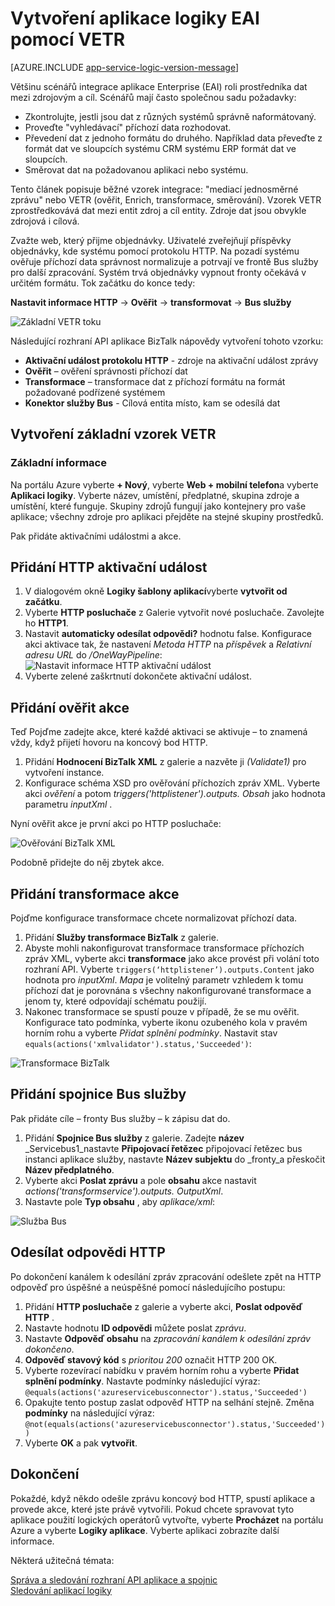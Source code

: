 <properties
   pageTitle="Vytvoření EAI logiky aplikaci VETR v aplikacích logiky pro aplikaci služby Azure | Microsoft Azure"
   description="Ověřte, kódování a transformace funkce BizTalk XML Services"
   services="logic-apps"
   documentationCenter=".net,nodejs,java"
   authors="rajeshramabathiran"
   manager="erikre"
   editor=""/>

<tags
   ms.service="logic-apps"
   ms.devlang="multiple"
   ms.topic="article"
   ms.tgt_pltfrm="na"
   ms.workload="na"
   ms.date="04/20/2016"
   ms.author="rajram"/>


# <a name="create-eai-logic-app-using-vetr"></a>Vytvoření aplikace logiky EAI pomocí VETR

[AZURE.INCLUDE [app-service-logic-version-message](../../includes/app-service-logic-version-message.md)]

Většinu scénářů integrace aplikace Enterprise (EAI) roli prostředníka dat mezi zdrojovým a cíl. Scénářů mají často společnou sadu požadavky:

- Zkontrolujte, jestli jsou dat z různých systémů správně naformátovaný.
- Proveďte "vyhledávací" příchozí data rozhodovat.
- Převedení dat z jednoho formátu do druhého. Například data převeďte z formát dat ve sloupcích systému CRM systému ERP formát dat ve sloupcích.
- Směrovat dat na požadovanou aplikaci nebo systému.

Tento článek popisuje běžné vzorek integrace: "mediací jednosměrné zprávu" nebo VETR (ověřit, Enrich, transformace, směrování). Vzorek VETR zprostředkovává dat mezi entit zdroj a cíl entity. Zdroje dat jsou obvykle zdrojová i cílová.

Zvažte web, který přijme objednávky. Uživatelé zveřejňují příspěvky objednávky, kde systému pomocí protokolu HTTP. Na pozadí systému ověřuje příchozí data správnost normalizuje a potrvají ve frontě Bus služby pro další zpracování. Systém trvá objednávky vypnout fronty očekává v určitém formátu. Tok začátku do konce tedy:

**Nastavit informace HTTP** → **Ověřit** → **transformovat** → **Bus služby**

![Základní VETR toku][1]

Následující rozhraní API aplikace BizTalk nápovědy vytvoření tohoto vzorku:

* **Aktivační událost protokolu HTTP** - zdroje na aktivační událost zprávy
* **Ověřit** – ověření správnosti příchozí dat
* **Transformace** – transformace dat z příchozí formátu na formát požadované podřízené systémem
* **Konektor služby Bus** - Cílová entita místo, kam se odesílá dat


## <a name="constructing-the-basic-vetr-pattern"></a>Vytvoření základní vzorek VETR
### <a name="the-basics"></a>Základní informace

Na portálu Azure vyberte **+ Nový**, vyberte **Web + mobilní telefon**a vyberte **Aplikaci logiky**. Vyberte název, umístění, předplatné, skupina zdroje a umístění, které funguje. Skupiny zdrojů fungují jako kontejnery pro vaše aplikace; všechny zdroje pro aplikaci přejděte na stejné skupiny prostředků.

Pak přidáte aktivačními událostmi a akce.


## <a name="add-http-trigger"></a>Přidání HTTP aktivační událost
1. V dialogovém okně **Logiky šablony aplikací**vyberte **vytvořit od začátku**.
1. Vyberte **HTTP posluchače** z Galerie vytvořit nové posluchače. Zavolejte ho **HTTP1**.
2. Nastavit **automaticky odesílat odpovědi?** hodnotu false. Konfigurace akci aktivace tak, že nastavení _Metoda HTTP_ na _příspěvek_ a _Relativní adresu URL_ do _/OneWayPipeline_:  
    ![Nastavit informace HTTP aktivační událost][2]
3. Vyberte zelené zaškrtnutí dokončete aktivační událost.

## <a name="add-validate-action"></a>Přidání ověřit akce

Teď Pojďme zadejte akce, které každé aktivaci se aktivuje – to znamená vždy, když přijetí hovoru na koncový bod HTTP.

1. Přidání **Hodnocení BizTalk XML** z galerie a nazvěte ji _(Validate1)_ pro vytvoření instance.
2. Konfigurace schéma XSD pro ověřování příchozích zpráv XML. Vyberte akci _ověření_ a potom _triggers('httplistener').outputs. Obsah_ jako hodnota parametru _inputXml_ .

Nyní ověřit akce je první akci po HTTP posluchače: 

![Ověřování BizTalk XML][3]

Podobně přidejte do něj zbytek akce. 

## <a name="add-transform-action"></a>Přidání transformace akce
Pojďme konfigurace transformace chcete normalizovat příchozí data.

1. Přidání **Služby transformace BizTalk** z galerie.
2. Abyste mohli nakonfigurovat transformace transformace příchozích zpráv XML, vyberte akci **transformace** jako akce provést při volání toto rozhraní API. Vyberte ```triggers(‘httplistener’).outputs.Content``` jako hodnota pro _inputXml_. *Mapa* je volitelný parametr vzhledem k tomu příchozí dat je porovnána s všechny nakonfigurované transformace a jenom ty, které odpovídají schématu použijí.
3. Nakonec transformace se spustí pouze v případě, že se mu ověřit. Konfigurace tato podmínka, vyberte ikonu ozubeného kola v pravém horním rohu a vyberte _Přidat splnění podmínky_. Nastavit stav ```equals(actions('xmlvalidator').status,'Succeeded')```:  

![Transformace BizTalk][4]


## <a name="add-service-bus-connector"></a>Přidání spojnice Bus služby
Pak přidáte cíle – fronty Bus služby – k zápisu dat do.

1. Přidání **Spojnice Bus služby** z galerie. Zadejte **název** _Servicebus1_nastavte **Připojovací řetězec** připojovací řetězec bus instanci aplikace služby, nastavte **Název subjektu** do _fronty_a přeskočit **Název předplatného**.
2. Vyberte akci **Poslat zprávu** a pole **obsahu** akce nastavit _actions('transformservice').outputs. OutputXml_.
3. Nastavte pole **Typ obsahu** , aby *aplikace/xml*:  

![Služba Bus][5]


## <a name="send-http-response"></a>Odesílat odpovědi HTTP
Po dokončení kanálem k odesílání zpráv zpracování odešlete zpět na HTTP odpověď pro úspěšné a neúspěšné pomocí následujícího postupu:

1. Přidání **HTTP posluchače** z galerie a vyberte akci, **Poslat odpověď HTTP** .
2. Nastavte hodnotu **ID odpovědi** můžete poslat *zprávu*.
2. Nastavte **Odpověď obsahu** na *zpracování kanálem k odesílání zpráv dokončeno*.
3. **Odpověď stavový kód** s *prioritou 200* označit HTTP 200 OK.
4. Vyberte rozevírací nabídku v pravém horním rohu a vyberte **Přidat splnění podmínky**.  Nastavte podmínky následující výraz:  
    ```@equals(actions('azureservicebusconnector').status,'Succeeded')```  <br/>
5. Opakujte tento postup zaslat odpověď HTTP na selhání stejně. Změna **podmínky** na následující výraz:  
```@not(equals(actions('azureservicebusconnector').status,'Succeeded'))``` <br/>
6. Vyberte **OK** a pak **vytvořit**.



## <a name="completion"></a>Dokončení
Pokaždé, když někdo odešle zprávu koncový bod HTTP, spustí aplikace a provede akce, které jste právě vytvořili. Pokud chcete spravovat tyto aplikace použití logických operátorů vytvořte, vyberte **Procházet** na portálu Azure a vyberte **Logiky aplikace**. Vyberte aplikaci zobrazíte další informace.

Některá užitečná témata:

[Správa a sledování rozhraní API aplikace a spojnic](app-service-logic-monitor-your-connectors.md)  <br/>
[Sledování aplikací logiky](app-service-logic-monitor-your-logic-apps.md)

<!--image references -->
[1]: ./media/app-service-logic-create-EAI-logic-app-using-VETR/BasicVETR.PNG
[2]: ./media/app-service-logic-create-EAI-logic-app-using-VETR/HTTPListener.PNG
[3]: ./media/app-service-logic-create-EAI-logic-app-using-VETR/BizTalkXMLValidator.PNG
[4]: ./media/app-service-logic-create-EAI-logic-app-using-VETR/BizTalkTransforms.PNG
[5]: ./media/app-service-logic-create-EAI-logic-app-using-VETR/AzureServiceBus.PNG

